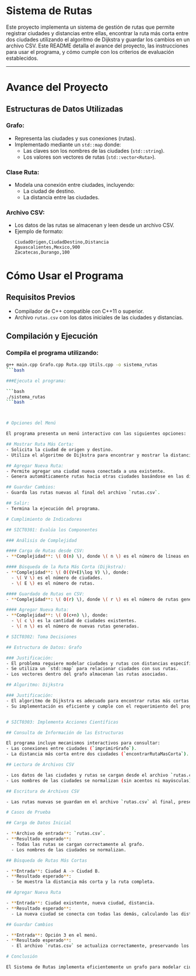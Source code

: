 # Sistema de Rutas
Este proyecto implementa un sistema de gestión de rutas que permite registrar ciudades y distancias entre ellas, encontrar la ruta más corta entre dos ciudades utilizando el algoritmo de Dijkstra y guardar los cambios en un archivo CSV. Este README detalla el avance del proyecto, las instrucciones para usar el programa, y cómo cumple con los criterios de evaluación establecidos.

---

# Avance del Proyecto

## Estructuras de Datos Utilizadas

### Grafo:
- Representa las ciudades y sus conexiones (rutas).
- Implementado mediante un `std::map` donde:
  - Las claves son los nombres de las ciudades (`std::string`).
  - Los valores son vectores de rutas (`std::vector<Ruta>`).

### Clase Ruta:
- Modela una conexión entre ciudades, incluyendo:
  - La ciudad de destino.
  - La distancia entre las ciudades.

### Archivo CSV:
- Los datos de las rutas se almacenan y leen desde un archivo CSV.
- Ejemplo de formato:
  ```csv
  CiudadOrigen,CiudadDestino,Distancia
  Aguascalientes,Mexico,900
  Zacatecas,Durango,100

# Cómo Usar el Programa

## Requisitos Previos
- Compilador de C++ compatible con C++11 o superior.
- Archivo `rutas.csv` con los datos iniciales de las ciudades y distancias.

## Compilación y Ejecución

### Compila el programa utilizando:

```bash
g++ main.cpp Grafo.cpp Ruta.cpp Utils.cpp -o sistema_rutas
```bash

###Ejecuta el programa:

```bash
./sistema_rutas
```bash



# Opciones del Menú

El programa presenta un menú interactivo con las siguientes opciones:

## Mostrar Ruta Más Corta:
- Solicita la ciudad de origen y destino.
- Utiliza el algoritmo de Dijkstra para encontrar y mostrar la distancia más corta.

## Agregar Nueva Ruta:
- Permite agregar una ciudad nueva conectada a una existente.
- Genera automáticamente rutas hacia otras ciudades basándose en las distancias existentes.

## Guardar Cambios:
- Guarda las rutas nuevas al final del archivo `rutas.csv`.

## Salir:
- Termina la ejecución del programa.

# Cumplimiento de Indicadores

## SICT0301: Evalúa los Componentes

### Análisis de Complejidad

#### Carga de Rutas desde CSV:
- **Complejidad**: \( O(n) \), donde \( n \) es el número de líneas en el archivo CSV.

#### Búsqueda de la Ruta Más Corta (Dijkstra):
- **Complejidad**: \( O((V+E)\log V) \), donde:
  - \( V \) es el número de ciudades.
  - \( E \) es el número de rutas.

#### Guardado de Rutas en CSV:
- **Complejidad**: \( O(r) \), donde \( r \) es el número de rutas generadas.

#### Agregar Nueva Ruta:
- **Complejidad**: \( O(c+n) \), donde:
  - \( c \) es la cantidad de ciudades existentes.
  - \( n \) es el número de nuevas rutas generadas.

# SICT0302: Toma Decisiones

## Estructura de Datos: Grafo

### Justificación:
- El problema requiere modelar ciudades y rutas con distancias específicas.
- Se utiliza un `std::map` para relacionar ciudades con sus rutas.
- Los vectores dentro del grafo almacenan las rutas asociadas.

## Algoritmo: Dijkstra

### Justificación:
- El algoritmo de Dijkstra es adecuado para encontrar rutas más cortas en grafos ponderados y no negativos.
- Su implementación es eficiente y cumple con el requerimiento del programa.


# SICT0303: Implementa Acciones Científicas

## Consulta de Información de las Estructuras

El programa incluye mecanismos interactivos para consultar:
- Las conexiones entre ciudades (`imprimirGrafo`).
- La distancia más corta entre dos ciudades (`encontrarRutaMasCorta`).

## Lectura de Archivos CSV

- Los datos de las ciudades y rutas se cargan desde el archivo `rutas.csv` al inicializar el programa.
- Los nombres de las ciudades se normalizan (sin acentos ni mayúsculas) para evitar inconsistencias.

## Escritura de Archivos CSV

- Las rutas nuevas se guardan en el archivo `rutas.csv` al final, preservando los datos existentes.

# Casos de Prueba

## Carga de Datos Inicial

- **Archivo de entrada**: `rutas.csv`.
- **Resultado esperado**:
  - Todas las rutas se cargan correctamente al grafo.
  - Los nombres de las ciudades se normalizan.

## Búsqueda de Rutas Más Cortas

- **Entrada**: Ciudad A -> Ciudad B.
- **Resultado esperado**:
  - Se muestra la distancia más corta y la ruta completa.

## Agregar Nueva Ruta

- **Entrada**: Ciudad existente, nueva ciudad, distancia.
- **Resultado esperado**:
  - La nueva ciudad se conecta con todas las demás, calculando las distancias correctas.

## Guardar Cambios

- **Entrada**: Opción 3 en el menú.
- **Resultado esperado**:
  - El archivo `rutas.csv` se actualiza correctamente, preservando los datos originales.

# Conclusión

El Sistema de Rutas implementa eficientemente un grafo para modelar ciudades y rutas, utilizando estructuras y algoritmos adecuados para las operaciones requeridas. Además, se ha diseñado para ser extensible y cumplir con los indicadores evaluados en la materia.
